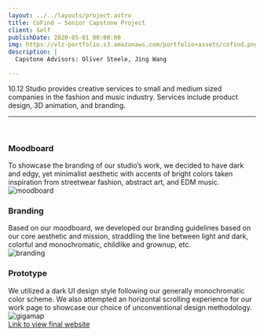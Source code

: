```yaml
---
layout: ../../layouts/project.astro
title: CoFind — Senior Capstone Project
client: Self
publishDate: 2020-05-01 00:00:00
img: https://vlz-portfolio.s3.amazonaws.com/portfolio+assets/cofind.png
description: |
  Capstone Advisors: Oliver Steele, Jing Wang

---
```

10.12 Studio provides creative services to small and medium sized companies in the fashion and music industry. Services include product design, 3D animation, and branding.<br><hr><br>

### Moodboard
To showcase the branding of our studio’s work, we decided to have dark and edgy, yet minimalist aesthetic with accents of bright colors taken inspiration from streetwear fashion, abstract art, and EDM music.
<br>
![moodboard](https://vlz-portfolio.s3.amazonaws.com/portfolio+assets/cozyliving/gigamap.png)
<br>

### Branding
Based on our moodboard, we developed our branding guidelines based on our core aesthetic and mission, straddling the line between light and dark, colorful and monochromatic, childlike and grownup, etc.
<br>
![branding](https://vlz-portfolio.s3.amazonaws.com/portfolio+assets/cozyliving/top3.png)
<br>

### Prototype
We utilized a dark UI design style following our generally monochromatic color scheme. We also attempted an  horizontal scrolling experience for our work page to showcase our choice of unconventional design methodology.<br>
![gigamap](https://vlz-portfolio.s3.amazonaws.com/portfolio+assets/cozyliving/gigamap.jpeg)
<br>
[Link to view final website](https://bit.ly/3Abnk4q)